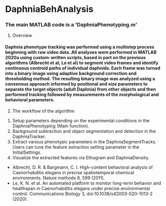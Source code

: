 # DaphniaBehAnalysis


### The main MATLAB code is a 'DaphniaPhenotyping.m'

1. Overview
#### Daphnia phenotype tracking was performed using a multistep process beginning with raw video data. All analyses were performed in MATLAB 2020a using custom-written scripts, based in part on the previous algorithms (Albrecht et al; Le et al) to segment video frames and identify continuous centroid paths of individual daphnids. Each frame was turned into a binary image using adaptive background correction and thresholding method. The resulting binary image was analyzed using a consensus approach informed by positional and size parameters to separate the target objects (adult Daphnia) from other objects and then performed tracking followed by measurements of the morphological and behavioral parameters. 

2. The workflow of the algorithm
1) Setup parameters depending on the experimental conditions in the DaphniaPhenotyping (Main function). 
2) Background subtraction and object segmentation and detection in the DaphniaTracker.
3) Extract various phenotypic parameters in the DaphniaSegmentTracks. Users can tune the feature extraction setting parameter in the InitialSettings.
4) Visualize the extracted features via Ethogram and DaphniaDensity.


- Albrecht, D. R. & Bargmann, C. I. High-content behavioral analysis of Caenorhabditis elegans in precise spatiotemporal chemical environments. Nature methods 8, 599 (2011).
- Le, K. N. et al. An automated platform to monitor long-term behavior and healthspan in Caenorhabditis elegans under precise environmental control. Communications Biology 3, doi:10.1038/s42003-020-1013-2 (2020).

